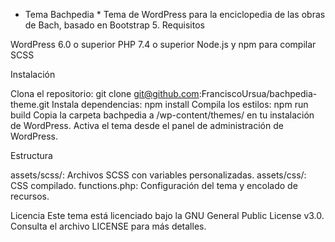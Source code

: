 * Tema Bachpedia *
Tema de WordPress para la enciclopedia de las obras de Bach, basado en Bootstrap 5.
Requisitos

WordPress 6.0 o superior
PHP 7.4 o superior
Node.js y npm para compilar SCSS

Instalación

Clona el repositorio: git clone git@github.com:FranciscoUrsua/bachpedia-theme.git
Instala dependencias: npm install
Compila los estilos: npm run build
Copia la carpeta bachpedia a /wp-content/themes/ en tu instalación de WordPress.
Activa el tema desde el panel de administración de WordPress.

Estructura

assets/scss/: Archivos SCSS con variables personalizadas.
assets/css/: CSS compilado.
functions.php: Configuración del tema y encolado de recursos.

Licencia
Este tema está licenciado bajo la GNU General Public License v3.0. Consulta el archivo LICENSE para más detalles.
